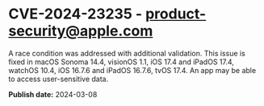 # CVE-2024-23235 - product-security@apple.com

A race condition was addressed with additional validation. This issue is fixed in macOS Sonoma 14.4, visionOS 1.1, iOS 17.4 and iPadOS 17.4, watchOS 10.4, iOS 16.7.6 and iPadOS 16.7.6, tvOS 17.4. An app may be able to access user-sensitive data.

**Publish date:** 2024-03-08
